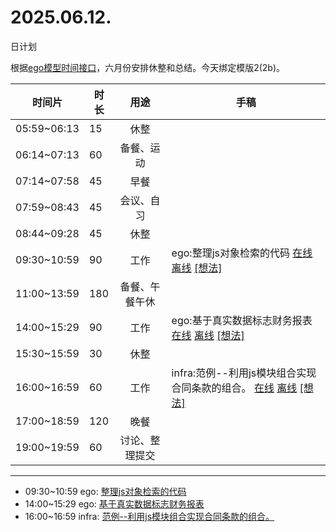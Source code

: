 # 2025.06.12.
日计划

根据[ego模型时间接口](https://gitee.com/hyg/blog/blob/master/timeflow.md)，六月份安排休整和总结。今天绑定模版2(2b)。

| 时间片 | 时长 | 用途 | 手稿 |
| --- | --- | :---: | --- |
| 05:59~06:13 | 15 | 休整 |  |
| 06:14~07:13 | 60 | 备餐、运动 |  |
| 07:14~07:58 | 45 | 早餐 |  |
| 07:59~08:43 | 45 | 会议、自习 |  |
| 08:44~09:28 | 45 | 休整 |  |
| 09:30~10:59 | 90 | 工作 | ego:整理js对象检索的代码 [在线](http://simp.ly/p/WZ077p) [离线](../../draft/2025/20250612093000.md) <a href="mailto:huangyg@mars22.com?subject=关于2025.06.12.[ego:整理js对象检索的代码]任务&body=日期: 20250612%0D%0A序号: 5%0D%0A手稿:../../draft/2025/20250612093000.md%0D%0A---请勿修改邮件主题及以上内容 从下一行开始写您的想法---%0D%0A">[想法]</a> |
| 11:00~13:59 | 180 | 备餐、午餐午休 |  |
| 14:00~15:29 | 90 | 工作 | ego:基于真实数据标志财务报表 [在线](http://simp.ly/p/lsBYG9) [离线](../../draft/2025/20250612140000.md) <a href="mailto:huangyg@mars22.com?subject=关于2025.06.12.[ego:基于真实数据标志财务报表]任务&body=日期: 20250612%0D%0A序号: 7%0D%0A手稿:../../draft/2025/20250612140000.md%0D%0A---请勿修改邮件主题及以上内容 从下一行开始写您的想法---%0D%0A">[想法]</a> |
| 15:30~15:59 | 30 | 休整 |  |
| 16:00~16:59 | 60 | 工作 | infra:范例--利用js模块组合实现合同条款的组合。 [在线](http://simp.ly/p/MpcbHD) [离线](../../draft/2025/20250612160000.md) <a href="mailto:huangyg@mars22.com?subject=关于2025.06.12.[infra:范例--利用js模块组合实现合同条款的组合。]任务&body=日期: 20250612%0D%0A序号: 9%0D%0A手稿:../../draft/2025/20250612160000.md%0D%0A---请勿修改邮件主题及以上内容 从下一行开始写您的想法---%0D%0A">[想法]</a> |
| 17:00~18:59 | 120 | 晚餐 |  |
| 19:00~19:59 | 60 | 讨论、整理提交 |  |

---

- 09:30~10:59	ego: [整理js对象检索的代码](../../draft/2025/20250612.01.md)
- 14:00~15:29	ego: [基于真实数据标志财务报表](../../draft/2025/20250612.02.md)
- 16:00~16:59	infra: [范例--利用js模块组合实现合同条款的组合。](../../draft/2025/20250612.03.md)
